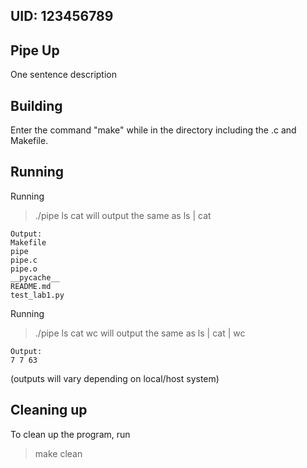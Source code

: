 ## UID: 123456789

## Pipe Up

One sentence description

## Building

Enter the command "make" while in the directory including the .c and Makefile.

## Running

Running
>./pipe ls cat
will output the same as 
>ls | cat 
```
Output: 
Makefile
pipe
pipe.c
pipe.o
__pycache__
README.md
test_lab1.py
```
Running 
>./pipe ls cat wc
will output the same as 
>ls | cat | wc 
```
Output:
7 7 63 
```
(outputs will vary depending on local/host system)
## Cleaning up
To clean up the program, run
>make clean
